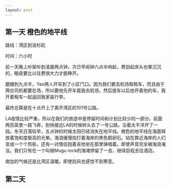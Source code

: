 ```yaml
---
layout: post
---
```


## 第一天 橙色的地平线

路线：湾区到洛杉矶

时间：六小时

前一天晚上吵架吵到凌晨两点钟，次日早闹钟六点半响起，费劲起床头也晕沉沉的，眼皮要比以往费很大力才能睁开。

磨蹭到九点半，Yao两人开车到了小区门口。因为我们要去机场取租车，而且由于两位司机都要在场，所以要他先开车载我去机场，然后提车以后他开着他的车，我开着租车一起返回我家装行李。

最终总算是在十点开上了离开湾区的101号公路。

LA疫情比较严重，所以在我们的旅途中是停留时间和计划比较少的一部分。前面两百英里一路飞奔，到快接近LA的时候转头去了一号公路，沿着太平洋开了一段。冬天日落较早，五点钟的时候太阳已经消失在地平线。橙色的地平线在海面释放着饱和度极高的光晕。海浪缓慢拍打着海岸的黑色鹅卵石。站在靠近海岸的人们变成一个个剪影。还有一对情侣抱着吉他坐在那里弹唱着。即使声音完全被海浪淹没。我们只有在一个叫做Mugu rock的海滩停留了一会，继续启程去往酒店。

南加的气候还是比湾区温暖。即使刮风也感觉不到寒意。

## 第二天


